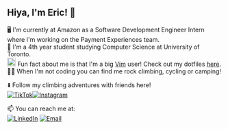 ## Hiya, I'm Eric! 👋
🖥️ I'm currently at Amazon as a Software Development Engineer Intern where I'm working on the Payment Experiences team.  
🏫 I'm a 4th year student studying Computer Science at University of Toronto.  
<img src="https://www.vim.org/images/vim_on_fire.gif" width="20"/> Fun fact about me is that I'm a big [Vim](https://www.vim.org/) user!  Check out my dotfiles [here](https://github.com/eric-li18/vimrc).  
🧗‍♂️ When I'm not coding you can find me rock climbing, cycling or camping!  

⬇️ Follow my climbing adventures with friends here!  
[![TikTok](https://img.shields.io/badge/TikTok-000000?style=for-the-badge&logo=tiktok&logoColor=white)](https://www.tiktok.com/@crimpcrew)[![Instagram](https://img.shields.io/badge/Instagram-E4405F?style=for-the-badge&logo=instagram&logoColor=white)](https://www.instagram.com/crimp.crew/)

📫 You can reach me at:  
[![LinkedIn](https://img.shields.io/badge/LinkedIn-0077B5?style=for-the-badge&logo=linkedin&logoColor=white)](https://www.linkedin.com/in/eric-li18/)
[![Email](https://img.shields.io/badge/Microsoft_Outlook-0078D4?style=for-the-badge&logo=microsoft-outlook&logoColor=white)](mailto:erickh.li@mail.utoronto.ca)


<!--
at [IBM](https://www.ibm.com/ca-en) as a Backend Developer Intern where I'm working on the [Db2 pureScale](https://www.ibm.com/docs/en/db2/11.5?topic=editions-introduction-db2-purescale-environment) product.  
-->
<!--
**eric-li18/eric-li18** is a ✨ _special_ ✨ repository because its `README.md` (this file) appears on your GitHub profile.

Here are some ideas to get you started:

- 🔭 I’m currently working on ...
- 🌱 I’m currently learning ...
- 👯 I’m looking to collaborate on ...
- 🤔 I’m looking for help with ...
- 💬 Ask me about ...
- 📫 How to reach me: ...
- 😄 Pronouns: ...
- ⚡ Fun fact: ...
-->
